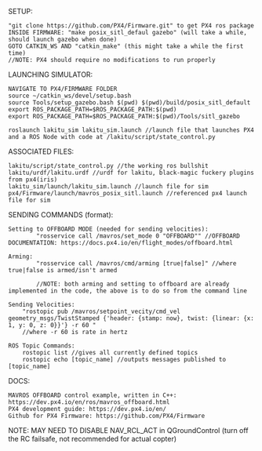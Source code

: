 SETUP:

	"git clone https://github.com/PX4/Firmware.git" to get PX4 ros package
	INSIDE FIRMWARE: "make posix_sitl_defaul gazebo" (will take a while, should launch gazebo when done)
	GOTO CATKIN_WS AND "catkin_make" (this might take a while the first time)
	//NOTE: PX4 should require no modifications to run properly


LAUNCHING SIMULATOR:

	NAVIGATE TO PX4/FIRMWARE FOLDER
	source ~/catkin_ws/devel/setup.bash
	source Tools/setup_gazebo.bash $(pwd) $(pwd)/build/posix_sitl_default
	export ROS_PACKAGE_PATH=$ROS_PACKAGE_PATH:$(pwd)
	export ROS_PACKAGE_PATH=$ROS_PACKAGE_PATH:$(pwd)/Tools/sitl_gazebo

	roslaunch lakitu_sim lakitu_sim.launch //launch file that launches PX4 and a ROS Node with code at /lakitu/script/state_control.py
	
ASSOCIATED FILES:
	
	lakitu/script/state_control.py //the working ros bullshit
	lakitu/urdf/lakitu.urdf //urdf for lakitu, black-magic fuckery plugins from px4(iris)
	lakitu_sim/launch/lakitu_sim.launch //launch file for sim
	px4/Firmware/launch/mavros_posix_sitl.launch //referenced px4 launch file for sim
	
SENDING COMMANDS (format):

	Setting to OFFBOARD MODE (needed for sending velocities):
			"rosservice call /mavros/set_mode 0 "OFFBOARD"" //OFFBOARD DOCUMENTATION: https://docs.px4.io/en/flight_modes/offboard.html
	
	Arming:
			"rosservice call /mavros/cmd/arming [true|false]" //where true|false is armed/isn't armed
			
			//NOTE: both arming and setting to offboard are already implemented in the code, the above is to do so from the command line
	
	Sending Velocities:	
		"rostopic pub /mavros/setpoint_vecity/cmd_vel geometry_msgs/TwistStamped {'header: {stamp: now}, twist: {linear: {x: 1, y: 0, z: 0}}'} -r 60 "
		//where -r 60 is rate in hertz
		
	ROS Topic Commands:
		rostopic list //gives all currently defined topics
		rostopic echo [topic_name] //outputs messages published to [topic_name]
		
	
DOCS:

	MAVROS OFFBOARD control example, written in C++: https://dev.px4.io/en/ros/mavros_offboard.html
	PX4 development guide: https://dev.px4.io/en/
	Github for PX4 Firmware: https://github.com/PX4/Firmware
	
	
				
NOTE: MAY NEED TO DISABLE NAV_RCL_ACT in QGroundControl (turn off the RC failsafe, not recommended for actual copter)
